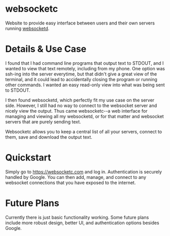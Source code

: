 # websocketc
Website to provide easy interface between users and their own servers running [websocketd](http://websocketd.com/).

# Details & Use Case
I found that I had command line programs that output text to STDOUT, and I wanted to view that text remotely, including from my phone. One option was ssh-ing into the server everytime, but that didn't give a great view of the terminal, and it could lead to accidentally closing the program or running other commands. I wanted an easy read-only view into what was being sent to STDOUT.

I then found websocketd, which perfectly fit my use case on the server side. However, I still had no way to connect to the websocket server and nicely view the output. Thus came websocketc--a web interface for managing and viewing all my websocketd, or for that matter and websocket servers that are purely sending text.

Websocketc allows you to keep a central list of all your servers, connect to them, save and download the output text.

# Quickstart

Simply go to <https://websocketc.com> and log in. Authentication is securely handled by Google. You can then add,
manage, and connect to any websocket connections that you have exposed to the internet.

# Future Plans

Currently there is just basic functionality working. Some future plans include more robust design, better UI, and 
authentication options besides Google. 


